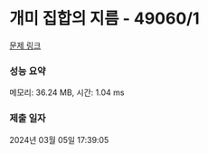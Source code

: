 # 개미 집합의 지름 - 49060/1 

[문제 링크](https://level.goorm.io/exam/49060/%EA%B0%9C%EB%AF%B8-%EC%A7%91%ED%95%A9%EC%9D%98-%EC%A7%80%EB%A6%84/quiz/1) 

### 성능 요약

메모리: 36.24 MB, 시간: 1.04 ms

### 제출 일자

2024년 03월 05일 17:39:05

